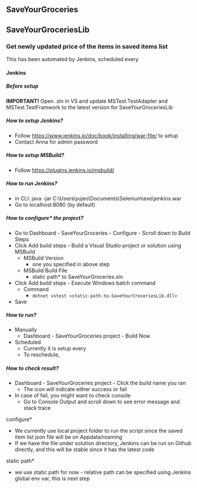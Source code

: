 ## SaveYourGroceries

## SaveYourGroceriesLib
### Get newly updated price of the items in saved items list
This has been automated by Jenkins, scheduled every <time>
#### Jenkins
##### Before setup
**IMPORTANT!** Open .sln in VS and update MSTest.TestAdapter and MSTest.TestFramwork to the latest version for SaveYourGroceriesLib
##### How to setup Jenkins?
- Follow https://www.jenkins.io/doc/book/installing/war-file/ to setup
- Contact Anna for admin password
##### How to setup MSBuild?
- Follow https://plugins.jenkins.io/msbuild/
##### How to run Jenkins?
- in CLI: java -jar C:\Users\yujeo\Documents\Selenium\exe\jenkins.war
- Go to localhost:8080 (by default)
##### How to configure* the project?
- Go to Dashboard - SaveYourGroceries - Configure - Scroll down to Build Steps
- Click Add build steps - Build a Visual Studio project or solution using MSBuild
  - MSBuild Version
      - one you specified in above step
  - MSBuild Build File
      - static path* to SaveYourGroceries.sln
- Click Add build steps - Execute Windows batch command
  - Command
      - ``dotnet vstest <static-path-to-SaveYourCroceriesLib.dll>``
- Save
##### How to run?
- Manually
  - Dashboard - SaveYourGroceries project - Build Now
- Scheduled
  - Currently it is setup every <time>
  - To reschedule, 
##### How to check result?
- Dashboard - SaveYourGroceries project - Click the build name you ran
  - The icon will indicate either success or fail
- In case of fail, you might want to check console
  - Go to Console Output and scroll down to see error message and stack trace

configure*
- We currently use local project folder to run the script since the saved item list json file will be on Appdata/roaming
- If we have the file under solution directory, Jenkins can be run on Github directly, and this will be stable since it has the latest code

static path*
- we use static path for now - relative path can be specified using Jenkins global env var, this is next step

